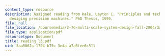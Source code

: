 ```yaml
---
content_type: resource
description: Assigned reading from Hale, Layton C. "Principles and techniques for
  desiging precision machines." PhD Thesis, 1999.
file: null
file_location: /coursemedia/2-76-multi-scale-system-design-fall-2004/3aa5862a1724b75c3e4aa7a6fee6c511_reading_l3.pdf
file_type: application/pdf
resourcetype: Document
title: reading_l3.pdf
uid: 3aa5862a-1724-b75c-3e4a-a7a6fee6c511
---
```

